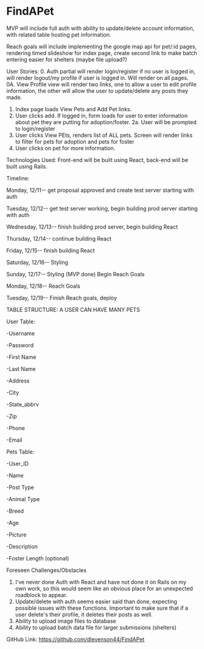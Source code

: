 # FindAPet
MVP will include full auth with ability to update/delete account information, with related table hosting pet information.

Reach goals will include implementing the google map api for pet/:id pages, rendering timed slideshow for index page, create second link to make batch entering easier for shelters (maybe file upload?)


User Stories:
0.  Auth partial will render login/register if no user is logged in, will render logout/my profile if user is logged in.  Will render on all pages.
0A.  View Profile view will render two links, one to allow a user to edit profile information, the other will allow the user to update/delete any posts they made.
1. Index page loads View Pets and Add Pet links.
2. User clicks add.  If logged in, form loads for user to enter information about pet they are putting for adoption/foster.
2a. User will be prompted to login/register
3. User clicks View PEts, renders list of ALL pets.  Screen will render links to filter for pets for adoption and pets for foster
4.  User clicks on pet for more information.


Technologies Used:
Front-end will be built using React, back-end will be built using Rails.

Timeline:

Monday, 12/11-- get proposal approved and create test server starting with auth

Tuesday, 12/12-- get test server working, begin building prod server starting with auth

Wednesday, 12/13-- finish building prod server, begin building React

Thursday, 12/14-- continue building React

Friday, 12/15-- finish building React

Saturday, 12/16-- Styling

Sunday, 12/17-- Styling (MVP done) Begin Reach Goals

Monday, 12/18-- Reach Goals

Tuesday, 12/19-- Finish Reach goals, deploy

TABLE STRUCTURE:  A USER CAN HAVE MANY PETS

User Table:

-Username

-Password

-First Name

-Last Name

-Address

-City

-State_abbrv

-Zip

-Phone

-Email

Pets Table:

-User_ID

-Name

-Post Type

-Animal Type

-Breed

-Age

-Picture

-Description

-Foster Length (optional)


Foreseen Challenges/Obstacles
1.  I've never done Auth with React and have not done it on Rails on my own work, so this would seem like an obvious place for an unexpected roadblock to appear.
2. Update/delete with auth seems easier said than done, expecting possible issues with these functions.  Important to make sure that if a user delete's their profile, it deletes their posts as well.
3.  Ability to upload image files to database
4.  Ability to upload batch data file for larger submissions (shelters)

GitHub Link:  https://github.com/dlevenson44/FindAPet